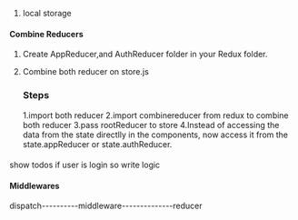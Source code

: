 
1. local storage


#### Combine Reducers
1. Create AppReducer,and AuthReducer folder in your Redux folder.
2. Combine both reducer on store.js

    ### Steps
    1.import both reducer
    2.import combinereducer from redux to combine both reducer
    3.pass rootReducer to store
    4.Instead of accessing the data from the state directlly in the components, now access it from the state.appReducer or state.authReducer.

 
#### 
show todos if user is login so write logic



#### Middlewares
dispatch----------middleware--------------reducer
